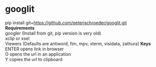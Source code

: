 # googlit
pip install git+https://github.com/peterjschroeder/googlit.git \
**Requirements**\
googler (Install from git, pip version is very old)\
xclip or xsel\
Viewers (Defaults are antiword, fim, mpv, xterm, visidata, zathura)
**Keys**\
ENTER opens link in browser\
O opens the url in an application\
Y copies the url to clipboard
